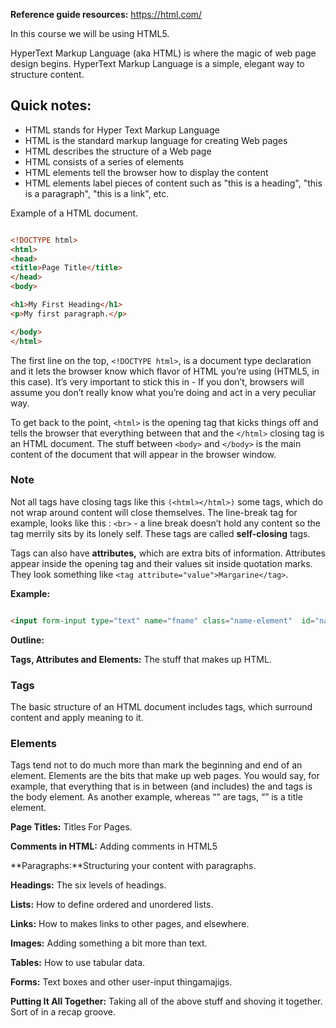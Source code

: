 **Reference guide resources:** https://html.com/ 


In this course we will be using HTML5.
 
HyperText Markup Language (aka HTML) is where the magic of web page design begins. HyperText Markup Language is a simple, elegant way to structure content. 

## **Quick notes:**

- HTML stands for Hyper Text Markup Language
- HTML is the standard markup language for creating Web pages
- HTML describes the structure of a Web page
- HTML consists of a series of elements
- HTML elements tell the browser how to display the content
- HTML elements label pieces of content such as "this is a heading", "this is a paragraph", "this is a link", etc. 

Example of a HTML document. 

```html 

<!DOCTYPE html>
<html>
<head>
<title>Page Title</title>
</head>
<body>

<h1>My First Heading</h1>
<p>My first paragraph.</p>

</body>
</html>
``` 

The first line on the top, ``` <!DOCTYPE html> ```, is a document type declaration and it lets the browser know which flavor of HTML you’re using (HTML5, in this case). It’s very important to stick this in - If you don’t, browsers will assume you don’t really know what you’re doing and act in a very peculiar way. 

To get back to the point, ``` <html> ``` is the opening tag that kicks things off and tells the browser that everything between that and the ``` </html> ``` closing tag is an HTML document. The stuff between ``` <body> ``` and ``` </body> ``` is the main content of the document that will appear in the browser window.


###  **Note**
Not all tags have closing tags like this ```(<html></html>)``` some tags, which do not wrap around content will close themselves. The line-break tag for example, looks like this : ```<br>``` - a line break doesn’t hold any content so the tag merrily sits by its lonely self. These tags are called **self-closing** tags. 

Tags can also have **attributes,** which are extra bits of information. Attributes appear inside the opening tag and their values sit inside quotation marks. They look something like ```<tag attribute="value">Margarine</tag>```. 

**Example:**

```html

<input form-input type="text" name="fname" class="name-element"  id="name-element" required />

```



**Outline:** 

**Tags, Attributes and Elements:** The stuff that makes up HTML.


### **Tags**

The basic structure of an HTML document includes tags, which surround content and apply meaning to it.


### **Elements**
Tags tend not to do much more than mark the beginning and end of an element. Elements are the bits that make up web pages. You would say, for example, that everything that is in between (and includes) the <body> and </body> tags is the body element. As another example, whereas “<title>” and “</title>” are tags, “<title>Rumple Stiltskin</title>” is a title element.


**Page Titles:** Titles For Pages.

**Comments in HTML:** Adding comments in HTML5

**Paragraphs:**Structuring your content with paragraphs.

**Headings:** The six levels of headings.

**Lists:** How to define ordered and unordered lists.

**Links:** How to makes links to other pages, and elsewhere.

**Images:** Adding something a bit more than text.

**Tables:** How to use tabular data.

**Forms:** Text boxes and other user-input thingamajigs.

**Putting It All Together:** Taking all of the above stuff and shoving it together. Sort of in a recap groove.